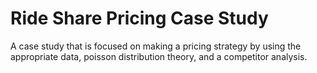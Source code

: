 # Ride Share Pricing Case Study 

A case study that is focused on making a pricing strategy by using the appropriate data, poisson distribution theory, and a competitor analysis. 
